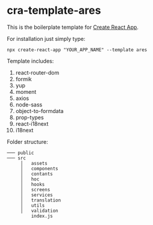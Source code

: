 # cra-template-ares

This is the boilerplate template for [Create React App](https://github.com/facebook/create-react-app).

For installation just simply type:

``npx create-react-app "YOUR_APP_NAME" --template ares``

Template includes:
1. react-router-dom
2. formik
3. yup
4. moment
5. axios
6. node-sass
7. object-to-formdata
8. prop-types
9. react-i18next
10. i18next

Folder structure:
```
─── public
─── src
     │   assets
     │   components
     │   contants
     │   hoc
     │   hooks
     │   screens
     │   services
     │   translation
     │   utils
     │   validation
         index.js
```
